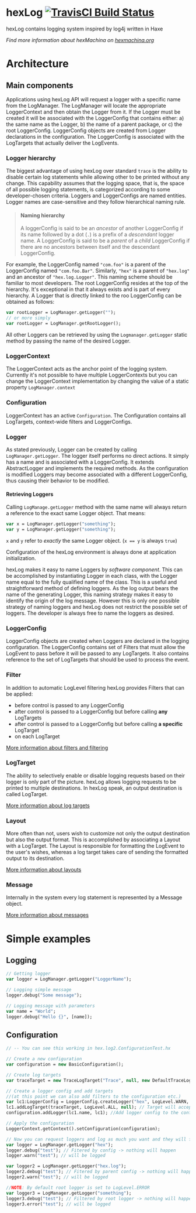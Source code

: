 # hexLog [![TravisCI Build Status](https://travis-ci.org/DoclerLabs/hexLog.svg?branch=master)](https://travis-ci.org/DoclerLabs/hexLog)

hexLog contains logging system inspired by log4j written in Haxe

*Find more information about hexMachina on [hexmachina.org](http://hexmachina.org/)*

# Architecture

## Main components
Applications using hexLog API will request a logger with a specific name from the LogManager. The LogManager will locate the appropriate LoggerContext and then obtain the Logger from it. If the Logger must be created it will be associated with the LoggerConfig that contains either: a) the same name as the Logger, b) the name of a parent package, or c) the root LoggerConfig. LoggerConfig objects are created from Logger declarations in the configuration. The LoggerConfig is associated with the LogTargets that actually deliver the LogEvents.

### Logger hierarchy
The biggest advantage of using hexLog over standard `trace` is the ability to disable certain log statements while allowing other to be printed without any change. This capability assumes that the logging space, that is, the space of all possible logging statements, is categorized according to some developer-chosen criteria.
Loggers and LoggerConfigs are named entities. Logger names are case-sensitive and they follow hierarchical naming rule.

> #### Naming hierarchy
> A loggerConfig is said to be an *ancestor* of another LoggerConfig if its name followed by a dot (`.`) is a prefix of a *descendant* logger name. A LoggerConfig is said to be a *parent* of a *child* LoggerConfig if there are no ancestors between itself and the descendant LoggerConfig.

For example, the LoggerConfig named `"com.foo"` is a parent of the LoggerConfig named `"com.foo.Bar"`. Similarly, `"hex"` is a parent of `"hex.log"` and an ancestor of `"hex.log.Logger"`. This naming scheme should be familiar to most developers.
The root LoggerConfig resides at the top of the hierarchy. It's exceptional in that it always exists and is part of every hierarchy. A Logger that is directly linked to the roo LoggerConfig can be obtained as follows:
```haxe
var rootLogger = LogManager.getLogger("");
// or more simply
var rootLogger = LogManager.getRootLogger();
```
All other Loggers can be retrieved by using the `Logmanager.getLogger` static method by passing the name of the desired Logger.

### LoggerContext

The LoggerContext acts as the anchor point of the logging system. Currently it's not possible to have multiple LoggerContexts but you can change the LoggerContext implementation by changing the value of a static property `LogManager.context`

### Configuration

LoggerContext has an active `Configuration`. The Configuration contains all LogTargets, context-wide filters and LoggerConfigs.

### Logger

As stated previously, Logger can be created by calling `LogManager.getLogger`. The logger itself performs no direct actions. It simply has a name and is associated with a LoggerConfig. It extends AbstractLogger and implements the required methods. As the configuration is modified Loggers may become associated with a different LoggerConfig, thus causing their behavior to be modified.

#### Retrieving Loggers

Calling `LogManage.getLogger` method with the same name will always return a reference to the exact same Logger object.
That means:

```haxe
var x = LogManager.getLogger("something");
var y = LogManager.getLogger("something");
```
`x` and `y` refer to *exactly* the same Logger object. (`x == y` is always `true`)

Configuration of the hexLog environment is always done at application initialization.

hexLog makes it easy to name Loggers by *software component*. This can be accomplished by instantiating Logger in each class, with the Logger name equal to the fully qualified name of the class. This is a useful and straightforward method of defining loggers. As the log output bears the name of the generating Logger, this naming strategy makes it easy to identify the origin of the log message. However this is only one possible strategy of naming loggers and hexLog does not restrict the possible set of loggers. The developer is always free to name the loggers as desired.

### LoggerConfig

LoggerConfig objects are created when Loggers are declared in the logging configuration. The LoggerConfig contains set of Filters that must allow the LogEvent to pass before it will be passed to any LogTargets. It also contains reference to the set of LogTargets that should be used to process the event.

### Filter

In addition to automatic LogLevel filtering hexLog provides Filters that can be applied:
- before control is passed to any LoggerConfig
- after control is passed to a LoggerConfig but before calling **any** LogTargets
- after control is passed to a LoggerConfig but before calling **a specific** LogTarget
- on each LogTarget

[More information about filters and filtering](src/hex/log/filter/README.md)

### LogTarget

The ability to selectively enable or disable logging requests based on their logger is only part of the picture. hexLog allows logging requests to be printed to multiple destinations. In hexLog speak, an output destination is called LogTarget.

[More information about log targets](src/hex/log/target/README.md)

### Layout

More often than not, users wish to customize not only the output destination but also the output format. This is accomplished by associating a Layout with a LogTarget. The Layout is responsible for formatting the LogEvent to the user's wishes, whereas a log target takes care of sending the formatted output to its destination.

[More information about layouts](src/hex/log/layout/README.md)

### Message

Internally in the system every log statement is represented by a Message object.

[More information about messages](src/hex/log/message/README.md)

# Simple examples

## Logging

```haxe
// Getting logger
var logger = LogManager.getLogger("LoggerName");

// Logging simple message
logger.debug("Some message");

// Logging message with parameters
var name = "World";
logger.debug("Hello {}", [name]);
```

## Configuration

```haxe
// -- You can see this working in hex.log2.ConfigurationTest.hx

// Create a new configuration
var configuration = new BasicConfiguration();

// Create log targets
var traceTarget = new TraceLogTarget("Trace", null, new DefaultTraceLogLayout());

// Create a logger config and add targets
//(at this point we can also add filters to the configuration etc.)
var lc1:LoggerConfig = LoggerConfig.createLogger("hex", LogLevel.WARN, null, null); // Logger will only forward warnings and higher
lc1.addLogTarget(traceTarget, LogLevel.ALL, null); // Target will accept every event that arrives (in this case only warnings+ will be forwarded from the logger anyway)
configuration.addLogger(lc1.name, lc1); //Add logger config to the configuration

// Apply the configuration
LoggerContext.getContext().setConfiguration(configuration);

// Now you can request loggers and log as much you want and they will follow the rules set above
var logger = LogManager.getLogger("hex");
logger.debug("test"); // Fitered by config -> nothing will happen
logger.warn("test"); // will be logged

var logger2 = LogManager.getLogger("hex.log");
logger2.debug("test"); // Fitered by parent config -> nothing will happen
logger2.warn("test"); // will be logged

//NOTE: By default root logger is set to LogLevel.ERROR
var logger3 = LogManager.getLogger("something");
logger3.debug("test"); // Filtered by root logger -> nothing will happen
logger3.error("test"); // will be logged

```
